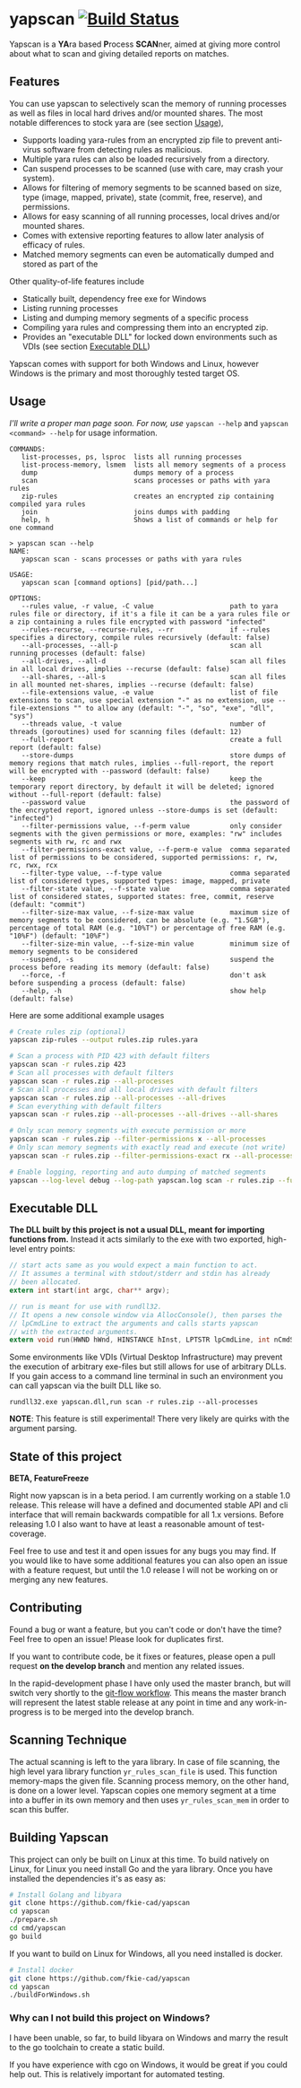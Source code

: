 # yapscan [![Build Status](https://travis-ci.org/fkie-cad/yapscan.svg?branch=master)](https://travis-ci.org/fkie-cad/yapscan)

Yapscan is a **YA**ra based **P**rocess **SCAN**ner, aimed at giving more control about what to scan and giving detailed reports on matches.

## Features

You can use yapscan to selectively scan the memory of running processes as well as files in local hard drives and/or mounted shares.
The most notable differences to stock yara are (see section [Usage](#usage)),

- Supports loading yara-rules from an encrypted zip file to prevent anti-virus software from detecting rules as malicious.
- Multiple yara rules can also be loaded recursively from a directory. 
- Can suspend processes to be scanned (use with care, may crash your system).
- Allows for filtering of memory segments to be scanned based on size, type (image, mapped, private), state (commit, free, reserve), and permissions.
- Allows for easy scanning of all running processes, local drives and/or mounted shares.
- Comes with extensive reporting features to allow later analysis of efficacy of rules.
- Matched memory segments can even be automatically dumped and stored as part of the 

Other quality-of-life features include

- Statically built, dependency free exe for Windows
- Listing running processes
- Listing and dumping memory segments of a specific process
- Compiling yara rules and compressing them into an encrypted zip.
- Provides an "executable DLL" for locked down environments such as VDIs (see section [Executable DLL](#executable-dll))

Yapscan comes with support for both Windows and Linux, however Windows is the primary and most thoroughly tested target OS.

## Usage

*I'll write a proper man page soon. For now, use* `yapscan --help` and `yapscan <command> --help` for usage information.

```
COMMANDS:
   list-processes, ps, lsproc  lists all running processes
   list-process-memory, lsmem  lists all memory segments of a process
   dump                        dumps memory of a process
   scan                        scans processes or paths with yara rules
   zip-rules                   creates an encrypted zip containing compiled yara rules
   join                        joins dumps with padding
   help, h                     Shows a list of commands or help for one command
```

```
> yapscan scan --help
NAME:
   yapscan scan - scans processes or paths with yara rules

USAGE:
   yapscan scan [command options] [pid/path...]

OPTIONS:
   --rules value, -r value, -C value                   path to yara rules file or directory, if it's a file it can be a yara rules file or a zip containing a rules file encrypted with password "infected"
   --rules-recurse, --recurse-rules, --rr              if --rules specifies a directory, compile rules recursively (default: false)
   --all-processes, --all-p                            scan all running processes (default: false)
   --all-drives, --all-d                               scan all files in all local drives, implies --recurse (default: false)
   --all-shares, --all-s                               scan all files in all mounted net-shares, implies --recurse (default: false)
   --file-extensions value, -e value                   list of file extensions to scan, use special extension "-" as no extension, use --file-extensions "" to allow any (default: "-", "so", "exe", "dll", "sys")
   --threads value, -t value                           number of threads (goroutines) used for scanning files (default: 12)
   --full-report                                       create a full report (default: false)
   --store-dumps                                       store dumps of memory regions that match rules, implies --full-report, the report will be encrypted with --password (default: false)
   --keep                                              keep the temporary report directory, by default it will be deleted; ignored without --full-report (default: false)
   --password value                                    the password of the encrypted report, ignored unless --store-dumps is set (default: "infected")
   --filter-permissions value, --f-perm value          only consider segments with the given permissions or more, examples: "rw" includes segments with rw, rc and rwx
   --filter-permissions-exact value, --f-perm-e value  comma separated list of permissions to be considered, supported permissions: r, rw, rc, rwx, rcx
   --filter-type value, --f-type value                 comma separated list of considered types, supported types: image, mapped, private
   --filter-state value, --f-state value               comma separated list of considered states, supported states: free, commit, reserve (default: "commit")
   --filter-size-max value, --f-size-max value         maximum size of memory segments to be considered, can be absolute (e.g. "1.5GB"), percentage of total RAM (e.g. "10%T") or percentage of free RAM (e.g. "10%F") (default: "10%F")
   --filter-size-min value, --f-size-min value         minimum size of memory segments to be considered
   --suspend, -s                                       suspend the process before reading its memory (default: false)
   --force, -f                                         don't ask before suspending a process (default: false)
   --help, -h                                          show help (default: false)
```

Here are some additional example usages

```bash
# Create rules zip (optional)
yapscan zip-rules --output rules.zip rules.yara

# Scan a process with PID 423 with default filters
yapscan scan -r rules.zip 423
# Scan all processes with default filters
yapscan scan -r rules.zip --all-processes
# Scan all processes and all local drives with default filters
yapscan scan -r rules.zip --all-processes --all-drives
# Scan everything with default filters
yapscan scan -r rules.zip --all-processes --all-drives --all-shares

# Only scan memory segments with execute permission or more
yapscan scan -r rules.zip --filter-permissions x --all-processes
# Only scan memory segments with exactly read and execute (not write)
yapscan scan -r rules.zip --filter-permissions-exact rx --all-processes

# Enable logging, reporting and auto dumping of matched segments
yapscan --log-level debug --log-path yapscan.log scan -r rules.zip --full-report --store-dumps --all-processes
```

## Executable DLL

**The DLL built by this project is not a usual DLL, meant for importing functions from.**
Instead it acts similarly to the exe with two exported, high-level entry points:

```C
// start acts same as you would expect a main function to act.
// It assumes a terminal with stdout/stderr and stdin has already
// been allocated.
extern int start(int argc, char** argv);

// run is meant for use with rundll32.
// It opens a new console window via AllocConsole(), then parses the
// lpCmdLine to extract the arguments and calls starts yapscan
// with the extracted arguments. 
extern void run(HWND hWnd, HINSTANCE hInst, LPTSTR lpCmdLine, int nCmdShow);
```

Some environments like VDIs (Virtual Desktop Infrastructure) may prevent the execution of arbitrary exe-files but still allows for use of arbitrary DLLs.
If you gain access to a command line terminal in such an environment you can call yapscan via the built DLL like so.

```
rundll32.exe yapscan.dll,run scan -r rules.zip --all-processes
```  

**NOTE**: This feature is still experimental!
There very likely are quirks with the argument parsing. 

## State of this project

**BETA, FeatureFreeze**

Right now yapscan is in a beta period.
I am currently working on a stable 1.0 release.
This release will have a defined and documented stable API and cli interface that will remain backwards compatible for all 1.x versions.
Before releasing 1.0 I also want to have at least a reasonable amount of test-coverage.

Feel free to use and test it and open issues for any bugs you may find.
If you would like to have some additional features you can also open an issue with a feature request, but until the 1.0 release I will not be working on or merging any new features.

## Contributing

Found a bug or want a feature, but you can't code or don't have the time?
Feel free to open an issue! Please look for duplicates first.

If you want to contribute code, be it fixes or features, please open a pull request **on the develop branch** and mention any related issues.

In the rapid-development phase I have only used the master branch, but will switch very shortly to the [git-flow workflow](https://danielkummer.github.io/git-flow-cheatsheet/index.html).
This means the master branch will represent the latest stable release at any point in time and any work-in-progress is to be merged into the develop branch.

## Scanning Technique

The actual scanning is left to the yara library.
In case of file scanning, the high level yara library function `yr_rules_scan_file` is used.
This function memory-maps the given file.
Scanning process memory, on the other hand, is done on a lower level.
Yapscan copies one memory segment at a time into a buffer in its own memory and then uses `yr_rules_scan_mem` in order to scan this buffer.

## Building Yapscan

This project can only be built on Linux at this time.
To build natively on Linux, for Linux you need install Go and the yara library.
Once you have installed the dependencies it's as easy as:

```bash
# Install Golang and libyara
git clone https://github.com/fkie-cad/yapscan
cd yapscan
./prepare.sh
cd cmd/yapscan
go build
```

If you want to build on Linux for Windows, all you need installed is docker.

```bash
# Install docker
git clone https://github.com/fkie-cad/yapscan
cd yapscan
./buildForWindows.sh
```

### Why can I not build this project on Windows?

I have been unable, so far, to build libyara on Windows and marry the result to the go toolchain to create a static build.

If you have experience with cgo on Windows, it would be great if you could help out.
This is relatively important for automated testing.
